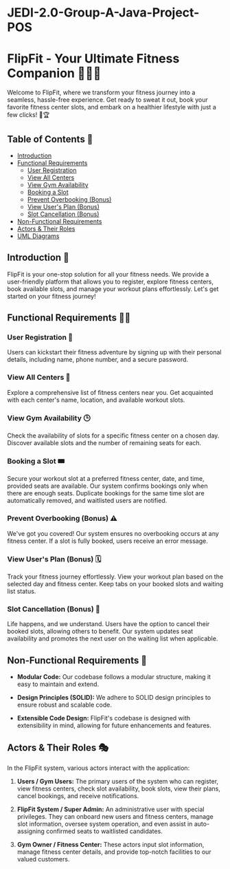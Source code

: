 # JEDI-2.0-Group-A-Java-Project-POS
# FlipFit - Your Ultimate Fitness Companion 💪🏋️‍♀️

Welcome to FlipFit, where we transform your fitness journey into a seamless, hassle-free experience. Get ready to sweat it out, book your favorite fitness center slots, and embark on a healthier lifestyle with just a few clicks! 🎉🏆

## Table of Contents 📜

- [Introduction](#introduction)
- [Functional Requirements](#functional-requirements)
  - [User Registration](#user-registration)
  - [View All Centers](#view-all-centers)
  - [View Gym Availability](#view-gym-availability)
  - [Booking a Slot](#booking-a-slot)
  - [Prevent Overbooking (Bonus)](#prevent-overbooking-bonus)
  - [View User's Plan (Bonus)](#view-users-plan-bonus)
  - [Slot Cancellation (Bonus)](#slot-cancellation-bonus)
- [Non-Functional Requirements](#non-functional-requirements)
- [Actors & Their Roles](#actors--their-roles)
- [UML Diagrams](#uml-diagrams)

## Introduction 🌟

FlipFit is your one-stop solution for all your fitness needs. We provide a user-friendly platform that allows you to register, explore fitness centers, book available slots, and manage your workout plans effortlessly. Let's get started on your fitness journey!

## Functional Requirements 🏋️‍♂️

### User Registration 📝

Users can kickstart their fitness adventure by signing up with their personal details, including name, phone number, and a secure password.

### View All Centers 🏢

Explore a comprehensive list of fitness centers near you. Get acquainted with each center's name, location, and available workout slots.

### View Gym Availability 🕒

Check the availability of slots for a specific fitness center on a chosen day. Discover available slots and the number of remaining seats for each.

### Booking a Slot 🎟️

Secure your workout slot at a preferred fitness center, date, and time, provided seats are available. Our system confirms bookings only when there are enough seats. Duplicate bookings for the same time slot are automatically removed, and waitlisted users are notified.

### Prevent Overbooking (Bonus) ⚠️

We've got you covered! Our system ensures no overbooking occurs at any fitness center. If a slot is fully booked, users receive an error message.

### View User's Plan (Bonus) 🗓️

Track your fitness journey effortlessly. View your workout plan based on the selected day and fitness center. Keep tabs on your booked slots and waiting list status.

### Slot Cancellation (Bonus) 🚫

Life happens, and we understand. Users have the option to cancel their booked slots, allowing others to benefit. Our system updates seat availability and promotes the next user on the waiting list when applicable.

## Non-Functional Requirements 🧩

- **Modular Code:** Our codebase follows a modular structure, making it easy to maintain and extend.

- **Design Principles (SOLID):** We adhere to SOLID design principles to ensure robust and scalable code.

- **Extensible Code Design:** FlipFit's codebase is designed with extensibility in mind, allowing for future enhancements and features.

## Actors & Their Roles 🎭

In the FlipFit system, various actors interact with the application:

1. **Users / Gym Users:** The primary users of the system who can register, view fitness centers, check slot availability, book slots, view their plans, cancel bookings, and receive notifications.

2. **FlipFit System / Super Admin:** An administrative user with special privileges. They can onboard new users and fitness centers, manage slot information, oversee system operation, and even assist in auto-assigning confirmed seats to waitlisted candidates.

3. **Gym Owner / Fitness Center:** These actors input slot information, manage fitness center details, and provide top-notch facilities to our valued customers.


